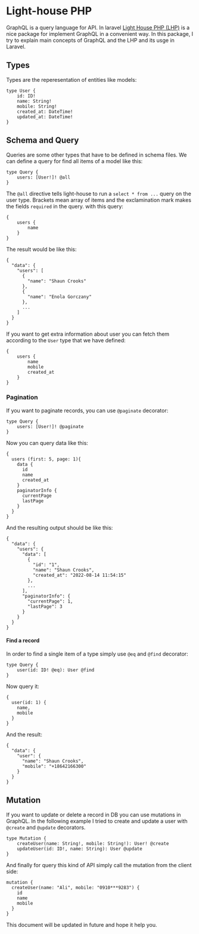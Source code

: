 # Light-house PHP

GraphQL is a query language for API. In laravel [Light House PHP (LHP)](https://lighthouse-php.com/) is a nice package for implement GraphQL in a convenient way. In this package, I try to explain main concepts of GraphQL and the LHP and its usge in Laravel.

## Types
Types are the reperesentation of entities like models:
```
type User {
    id: ID!
    name: String!
    mobile: String!
    created_at: DateTime!
    updated_at: DateTime!
}
```
## Schema and Query

Queries are some other types that have to be defined in schema files. We can define a query for find all items of a model like this:
```
type Query {
    users: [User!]! @all
}
```
The `@all` directive tells light-house to run a `select * from ...` query on the user type. Brackets mean array of items and the exclamination mark makes the fields `required` in the query.
with this query:
```
{
    users {
		name
    }
}
```
The result would be like this:
```
{
  "data": {
    "users": [
      {
        "name": "Shaun Crooks"
      },
      {
        "name": "Enola Gorczany"
      },
      ...
    ]
  }
}
```
If you want to get extra information about user you can fetch them according to the `User` type that we have defined:
```
{
    users {
		name
        mobile
        created_at
    }
}
```
### Pagination
If you want to paginate records, you can use `@paginate` decorator:
```
type Query {
    users: [User!]! @paginate
}
```
Now you can query data like this:
```
{
  users (first: 5, page: 1){
    data {
      id
      name
      created_at
    }
    paginatorInfo {
      currentPage
      lastPage
    }
  }
}
```
And the resulting output should be like this:
```
{
  "data": {
    "users": {
      "data": [
        {
          "id": "1",
          "name": "Shaun Crooks",
          "created_at": "2022-08-14 11:54:15"
        },
        ...
      ],
      "paginatorInfo": {
        "currentPage": 1,
        "lastPage": 3
      }
    }
  }
}
```
#### Find a record
In order to find a single item of a type simply use `@eq` and `@find` decorator:
```
type Query {
    user(id: ID! @eq): User @find
}
```
Now query it:
```
{
  user(id: 1) {
    name,
    mobile
  }
}
```
And the result:
```
{
  "data": {
    "user": {
      "name": "Shaun Crooks",
      "mobile": "+18642166300"
    }
  }
}
```
## Mutation
If you want to update or delete a record in DB you can use mutations in GraphQL.
In the following example I tried to create and update a user with `@create` and `@update` decorators.
```
type Mutation {
    createUser(name: String!, mobile: String!): User! @create
    updateUser(id: ID!, name: String): User @update
}
```
And finally for query this kind of API simply call the mutation from the client side:
```
mutation {
  createUser(name: "Ali", mobile: "0910***9283") {
    id
    name
    mobile
  }
}
```

This document will be updated in future and hope it help you.
